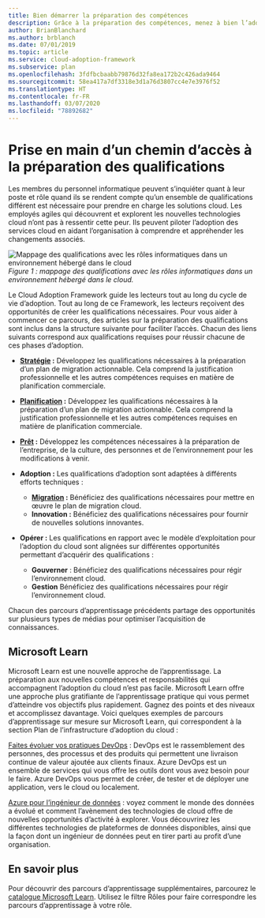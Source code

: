 ```yaml
---
title: Bien démarrer la préparation des compétences
description: Grâce à la préparation des compétences, menez à bien l’adoption des services cloud en aidant l’organisation à comprendre et à assimiler les changements associés.
author: BrianBlanchard
ms.author: brblanch
ms.date: 07/01/2019
ms.topic: article
ms.service: cloud-adoption-framework
ms.subservice: plan
ms.openlocfilehash: 3fdfbcbaabb79876d32fa8ea172b2c426ada9464
ms.sourcegitcommit: 58ea417a7df3318e3d1a76d3807cc4e7e3976f52
ms.translationtype: HT
ms.contentlocale: fr-FR
ms.lasthandoff: 03/07/2020
ms.locfileid: "78892682"
---
```

# <a name="getting-started-on-a-skills-readiness-path"></a>Prise en main d’un chemin d’accès à la préparation des qualifications

Les membres du personnel informatique peuvent s’inquiéter quant à leur poste et rôle quand ils se rendent compte qu’un ensemble de qualifications différent est nécessaire pour prendre en charge les solutions cloud. Les employés agiles qui découvrent et explorent les nouvelles technologies cloud n’ont pas à ressentir cette peur. Ils peuvent piloter l’adoption des services cloud en aidant l’organisation à comprendre et appréhender les changements associés.

![Mappage des qualifications avec les rôles informatiques dans un environnement hébergé dans le cloud ](../_images/skills-guidance.png)
*Figure 1 : mappage des qualifications avec les rôles informatiques dans un environnement hébergé dans le cloud.*

Le Cloud Adoption Framework guide les lecteurs tout au long du cycle de vie d’adoption. Tout au long de ce Framework, les lecteurs reçoivent des opportunités de créer les qualifications nécessaires. Pour vous aider à commencer ce parcours, des articles sur la préparation des qualifications sont inclus dans la structure suivante pour faciliter l’accès. Chacun des liens suivants correspond aux qualifications requises pour réussir chacune de ces phases d’adoption.

- **[Stratégie](../strategy/suggested-skills.md) :** Développez les qualifications nécessaires à la préparation d’un plan de migration actionnable. Cela comprend la justification professionnelle et les autres compétences requises en matière de planification commerciale.
- **[Planification](./suggested-skills.md) :** Développez les qualifications nécessaires à la préparation d’un plan de migration actionnable. Cela comprend la justification professionnelle et les autres compétences requises en matière de planification commerciale.
- **[Prêt](../ready/suggested-skills.md) :** Développez les compétences nécessaires à la préparation de l’entreprise, de la culture, des personnes et de l’environnement pour les modifications à venir.

- **Adoption :** Les qualifications d’adoption sont adaptées à différents efforts techniques :
  - **[Migration](../migrate/suggested-skills.md) :** Bénéficiez des qualifications nécessaires pour mettre en œuvre le plan de migration cloud.
  - **Innovation :** Bénéficiez des qualifications nécessaires pour fournir de nouvelles solutions innovantes.

- **Opérer :** Les qualifications en rapport avec le modèle d’exploitation pour l’adoption du cloud sont alignées sur différentes opportunités permettant d’acquérir des qualifications :
  - **Gouverner** : Bénéficiez des qualifications nécessaires pour régir l’environnement cloud.
  - **Gestion** Bénéficiez des qualifications nécessaires pour régir l’environnement cloud.

Chacun des parcours d’apprentissage précédents partage des opportunités sur plusieurs types de médias pour optimiser l’acquisition de connaissances.

## <a name="microsoft-learn"></a>Microsoft Learn

Microsoft Learn est une nouvelle approche de l’apprentissage. La préparation aux nouvelles compétences et responsabilités qui accompagnent l’adoption du cloud n’est pas facile. Microsoft Learn offre une approche plus gratifiante de l’apprentissage pratique qui vous permet d’atteindre vos objectifs plus rapidement. Gagnez des points et des niveaux et accomplissez davantage.
Voici quelques exemples de parcours d’apprentissage sur mesure sur Microsoft Learn, qui correspondent à la section Plan de l’infrastructure d’adoption du cloud :

[Faites évoluer vos pratiques DevOps](https://docs.microsoft.com/learn/paths/evolve-your-devops-practices) : DevOps est le rassemblement des personnes, des processus et des produits qui permettent une livraison continue de valeur ajoutée aux clients finaux. Azure DevOps est un ensemble de services qui vous offre les outils dont vous avez besoin pour le faire. Azure DevOps vous permet de créer, de tester et de déployer une application, vers le cloud ou localement.

[Azure pour l’ingénieur de données](https://docs.microsoft.com/learn/paths/azure-for-the-data-engineer) : voyez comment le monde des données a évolué et comment l’avènement des technologies de cloud offre de nouvelles opportunités d’activité à explorer. Vous découvrirez les différentes technologies de plateformes de données disponibles, ainsi que la façon dont un ingénieur de données peut en tirer parti au profit d’une organisation.

## <a name="learn-more"></a>En savoir plus

Pour découvrir des parcours d’apprentissage supplémentaires, parcourez le [catalogue Microsoft Learn](https://docs.microsoft.com/learn/browse). Utilisez le filtre Rôles pour faire correspondre les parcours d’apprentissage à votre rôle.
